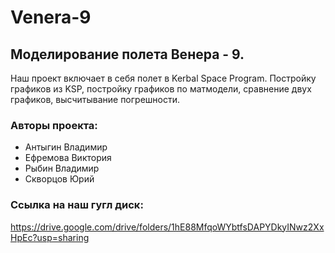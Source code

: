 # Venera-9
## Моделирование полета Венера - 9. 
Наш проект включает в себя полет в Kerbal Space Program. Постройку графиков из KSP, постройку графиков 
по матмодели, сравнение двух графиков, высчитывание погрешности. 

### Авторы проекта:
* Антыгин Владимир
* Ефремова Виктория
* Рыбин Владимир
* Скворцов Юрий

### Ссылка на наш гугл диск:
https://drive.google.com/drive/folders/1hE88MfqoWYbtfsDAPYDkyINwz2XxHpEc?usp=sharing
